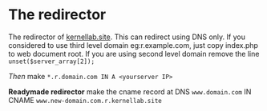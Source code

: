 # The redirector
The redirector of [kernellab.site](http://r.kernellab.site). This can redirect using DNS only.
If you considered to use third level domain eg:r.example.com, just copy index.php to web document root. If you are using second level domain remove the line ```unset($server_array[2]);```

*Then* make ```*.r.domain.com IN A <yourserver IP>```

**Readymade redirector**
make the cname record at DNS
```www.domain.com``` IN CNAME ```www.new-domain.com.r.kernellab.site```
